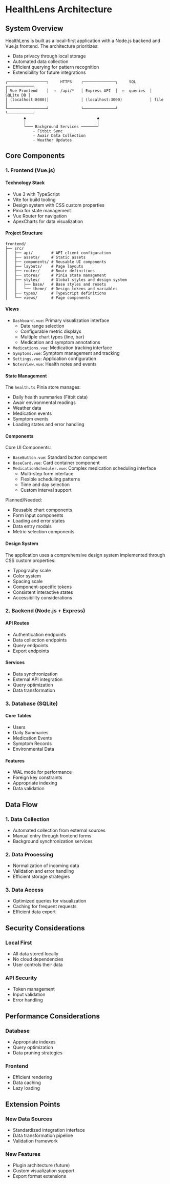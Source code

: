 # HealthLens Architecture

## System Overview

HealthLens is built as a local-first application with a Node.js backend and Vue.js frontend. The architecture prioritizes:
- Data privacy through local storage
- Automated data collection
- Efficient querying for pattern recognition
- Extensibility for future integrations

```
┌─────────────────┐     HTTPS    ┌──────────────┐     SQL      ┌───────────┐
│ Vue Frontend    │  ↔  /api/*   │ Express API  │  ↔  queries  │ SQLite DB │
│ (localhost:8080)│              │ (localhost:3000)            │ file      │
└─────────────────┘              └──────────────┘              └───────────┘
        ▲                               ▲
        │                               │
        └─── Background Services ───────┘
            - Fitbit Sync
            - Awair Data Collection
            - Weather Updates
```

## Core Components

### 1. Frontend (Vue.js)

#### Technology Stack
- Vue 3 with TypeScript
- Vite for build tooling
- Design system with CSS custom properties
- Pinia for state management
- Vue Router for navigation
- ApexCharts for data visualization

#### Project Structure
```
frontend/
├── src/
│   ├── api/        # API client configuration
│   ├── assets/     # Static assets
│   ├── components/ # Reusable UI components
│   ├── layouts/    # Page layouts
│   ├── router/     # Route definitions
│   ├── stores/     # Pinia state management
│   ├── styles/     # Global styles and design system
│   │   ├── base/   # Base styles and resets
│   │   └── theme/  # Design tokens and variables
│   ├── types/      # TypeScript definitions
│   └── views/      # Page components
```

#### Views
- `Dashboard.vue`: Primary visualization interface
  - Date range selection
  - Configurable metric displays
  - Multiple chart types (line, bar)
  - Medication and symptom annotations
- `Medications.vue`: Medication tracking interface
- `Symptoms.vue`: Symptom management and tracking
- `Settings.vue`: Application configuration
- `NotesView.vue`: Health notes and events

#### State Management
The `health.ts` Pinia store manages:
- Daily health summaries (Fitbit data)
- Awair environmental readings
- Weather data
- Medication events
- Symptom events
- Loading states and error handling

#### Components
Core UI Components:
- `BaseButton.vue`: Standard button component
- `BaseCard.vue`: Card container component
- `MedicationScheduler.vue`: Complex medication scheduling interface
  - Multi-step form interface
  - Flexible scheduling patterns
  - Time and day selection
  - Custom interval support

Planned/Needed:
- Reusable chart components
- Form input components
- Loading and error states
- Data entry modals
- Metric selection components

#### Design System
The application uses a comprehensive design system implemented through CSS custom properties:
- Typography scale
- Color system
- Spacing scale
- Component-specific tokens
- Consistent interactive states
- Accessibility considerations

### 2. Backend (Node.js + Express)

#### API Routes
- Authentication endpoints
- Data collection endpoints
- Query endpoints
- Export endpoints

#### Services
- Data synchronization
- External API integration
- Query optimization
- Data transformation

### 3. Database (SQLite)

#### Core Tables
- Users
- Daily Summaries
- Medication Events
- Symptom Records
- Environmental Data

#### Features
- WAL mode for performance
- Foreign key constraints
- Appropriate indexing
- Data validation

## Data Flow

### 1. Data Collection
- Automated collection from external sources
- Manual entry through frontend forms
- Background synchronization services

### 2. Data Processing
- Normalization of incoming data
- Validation and error handling
- Efficient storage strategies

### 3. Data Access
- Optimized queries for visualization
- Caching for frequent requests
- Efficient data export

## Security Considerations

### Local First
- All data stored locally
- No cloud dependencies
- User controls their data

### API Security
- Token management
- Input validation
- Error handling

## Performance Considerations

### Database
- Appropriate indexes
- Query optimization
- Data pruning strategies

### Frontend
- Efficient rendering
- Data caching
- Lazy loading

## Extension Points

### New Data Sources
- Standardized integration interface
- Data transformation pipeline
- Validation framework

### New Features
- Plugin architecture (future)
- Custom visualization support
- Export format extensions 